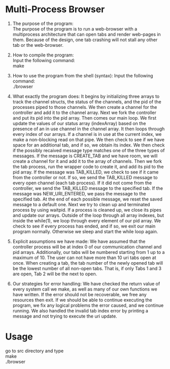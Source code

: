# Multi-Process Browser
       
 1. The purpose of the program:  
 The purpose of the program is to run a web-browser with a multiprocess architecture that can open tabs and render web-pages in them. Because of the design, one tab crashing will not stall any other tab or the web-browser.
       

2. How to compile the program:  
Input the following command:  
make

3. How to use the program from the shell (syntax):
   Input the following command:  
   ./browser

4. What exactly the program does:
   It begins by initializing three arrays to track the channel structs,
   the status of the channels, and the pid of the processes piped to
   those channels. We then create a channel for the controller and add
   it to the channel array. Next we fork the controller and put its
   pid into the pid array. Then comes our main loop. We first update
   the values of our status array (indexArray) based on the presence of
   an in use channel in the channel array. It then loops through every
   index of our arrays. If a channel is in use at the current index,
   we make a non-blocking read on that pipe. We then check to see if we
   have space for an additional tab, and if so, we obtain its index.
   We then check if the possibly recaived message type matches one of the 
   three types of messages. If the message is CREATE_TAB and we have room,
   we will create a channel for it and add it to the array of channels. 
   Then we fork the tab process, run the wrapper code to create it, and
   add its pid to the pid array. If the message was TAB_KILLED, we check
   to see if it came from the controller or not. If so, we send the TAB_KILLED
   message to every open channel (each tab process). If it did not come from
   the controller, we send the TAB_KILLED message to the specified tab.
   If the message was NEW_URI_ENTERED, we pass the message to the specified
   tab. At the end of each possible message, we reset the saved message to a 
   default one. Next we try to clean up and terminated process by using waitpid.
   If a process is cleaned up, we close its pipes and update our arrays.
   Outside of the loop through all array indexes, but inside the while(1),
   we loop through every element of our pid array. We check to see if every
   process has ended, and if so, we exit our main program normally. Otherwise
   we sleep and start the while loop again.

5. Explicit assumptions we have made:
   We have assumed that the controller process will be at index 0 of
   our communication channel and pid arrays. Additionally, our tabs
   will be numbered starting from 1 up to a maximum of 10. The user
   can not have more than 10 uri tabs open at once. When creating a
   tab, the tab number of the newly opened tab will be the lowest number
   of all non-open tabs. That is, if only Tabs 1 and 3 are open, Tab 2
   will be the next to open.

6. Our strategies for error handling:
   We have checked the return value of every system call we make, as
   well as many of our own functions we have written. If the error
   should not be recoverable, we free any resources then exit.
   If we should be able to continue executing the program, we fix
   any logical problems the error caused, and we continue running.
   We also handled the invalid tab index error by printing a message
   and not trying to execute the uri update.


# Usage
go to src directory and type  
make  
./browser
